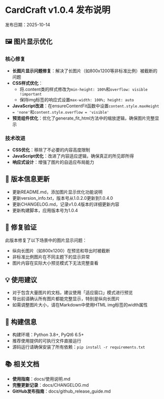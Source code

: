 # CardCraft v1.0.4 发布说明

发布日期：2025-10-14

## 🖼️ 图片显示优化

### 核心修复

- **长图片显示问题修复**：解决了长图片（如800x1200等非标准比例）被截断的问题
- **CSS样式优化**：
  - 将.content类的样式修改为`min-height: 100%`和`overflow: visible !important`
  - 保持img标签的响应式设置`max-width: 100%; height: auto`
- **JavaScript改进**：在ensureContentFit函数中设置`content.style.maxHeight = 'none'`和`content.style.overflow = 'visible'`
- **预览组件优化**：优化了generate_fit_html方法中的缩放逻辑，确保图片完整显示

### 技术改进

- **CSS优化**：移除了不必要的内容高度限制
- **JavaScript优化**：改进了内容适应逻辑，确保真正的所见即所得
- **响应式设计**：增强了图片的自适应布局能力

## 📝 版本信息更新

- 更新README.md，添加图片显示优化功能说明
- 更新version_info.txt，版本号从1.0.2.0更新到1.0.4.0
- 更新CHANGELOG.md，记录v1.0.4版本的详细更新内容
- 更新构建脚本，应用版本号为1.0.4

## 🎯 修复验证

此版本修复了以下场景中的图片显示问题：
- 纵向长图片（如800x1200）在预览和导出时被截断
- 非标准比例图片在不同主题下的显示异常
- 图片内容在实际大小预览模式下无法完整查看

## 💡 使用建议

- 对于包含大量图片的文档，建议使用「适应窗口」模式进行预览
- 导出前请确认所有图片都能完整显示，特别是纵向长图片
- 如需调整图片大小，请在Markdown中使用HTML img标签的width属性

## 🔧 构建信息

- 构建环境：Python 3.8+, PyQt6 6.5+
- 推荐使用提供的可执行文件直接运行
- 源码运行请确保安装了所有依赖：`pip install -r requirements.txt`

## 📚 相关文档

- **使用指南**：docs/使用说明.md
- **完整更新记录**：docs/CHANGELOG.md
- **GitHub发布指南**：docs/github_release_guide.md
